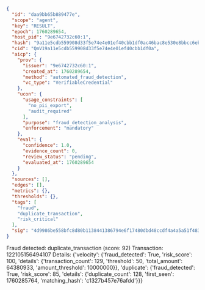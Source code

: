 ```json
{
  "id": "daa9bb65b889477e",
  "scope": "agent",
  "key": "RESULT",
  "epoch": 1760289654,
  "host_pid": "9e6742732c60:1",
  "hash": "9a11e5cdb559908d33f5e74e4e01ef40cbb1df0ac46bac8e530e8bbcc6eb5651",
  "cid": "QmV19a11e5cdb559908d33f5e74e4e01ef40cbb1df0a",
  "aicp": {
    "prov": {
      "issuer": "9e6742732c60:1",
      "created_at": 1760289654,
      "method": "automated_fraud_detection",
      "vc_type": "VerifiableCredential"
    },
    "ucon": {
      "usage_constraints": [
        "no_pii_export",
        "audit_required"
      ],
      "purpose": "fraud_detection_analysis",
      "enforcement": "mandatory"
    },
    "eval": {
      "confidence": 1.0,
      "evidence_count": 0,
      "review_status": "pending",
      "evaluated_at": 1760289654
    }
  },
  "sources": [],
  "edges": [],
  "metrics": {},
  "thresholds": {},
  "tags": [
    "fraud",
    "duplicate_transaction",
    "risk_critical"
  ],
  "sig": "4d9986be558bfc8d80b1138441386794e6f17480dbd48ccdf4a4a5a51f483c0b"
}
```

Fraud detected: duplicate_transaction (score: 92)
Transaction: 122105156494107
Details: {'velocity': {'fraud_detected': True, 'risk_score': 100, 'details': {'transaction_count': 129, 'threshold': 50, 'total_amount': 64380933, 'amount_threshold': 10000000}}, 'duplicate': {'fraud_detected': True, 'risk_score': 85, 'details': {'duplicate_count': 128, 'first_seen': 1760285764, 'matching_hash': 'c1327b457e76afdd'}}}